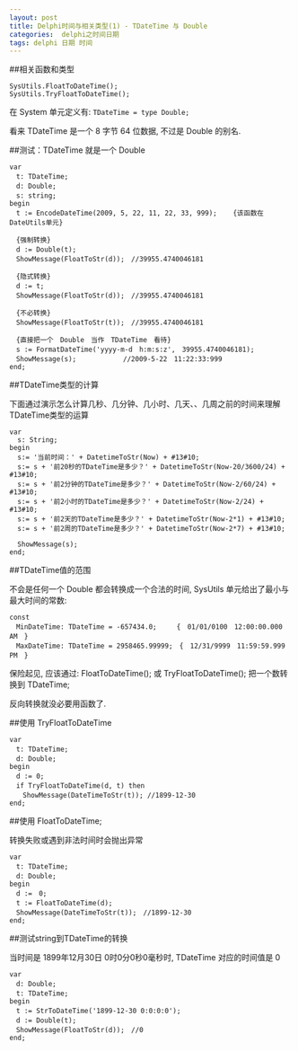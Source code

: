 ```yaml
---
layout: post
title: Delphi时间与相关类型(1) - TDateTime 与 Double
categories:  delphi之时间日期
tags: delphi 日期 时间
---
```


##相关函数和类型

```
SysUtils.FloatToDateTime();
SysUtils.TryFloatToDateTime();
```

在 System 单元定义有: `TDateTime = type Double;`

看来 TDateTime 是一个 8 字节 64 位数据, 不过是 Double 的别名.

##测试：TDateTime 就是一个 Double

```
var
　t: TDateTime;
　d: Double;
　s: string;
begin
　t := EncodeDateTime(2009, 5, 22, 11, 22, 33, 999);    {该函数在DateUtils单元}

　{强制转换}
　d := Double(t);
　ShowMessage(FloatToStr(d));　//39955.4740046181

　{隐式转换}
　d := t;
　ShowMessage(FloatToStr(d));　//39955.4740046181

　{不必转换}
　ShowMessage(FloatToStr(t));　//39955.4740046181

　{直接把一个　Double　当作　TDateTime　看待}
　s := FormatDateTime('yyyy-m-d　h:m:s:z',　39955.4740046181);
　ShowMessage(s);　　　　　　　//2009-5-22　11:22:33:999
end;
```

##TDateTime类型的计算

下面通过演示怎么计算几秒、几分钟、几小时、几天、、几周之前的时间来理解TDateTime类型的运算

```
var
  s: String;
begin
  s:= '当前时间：' + DatetimeToStr(Now) + #13#10;
  s:= s + '前20秒的TDateTime是多少？' + DatetimeToStr(Now-20/3600/24) + #13#10;
  s:= s + '前2分钟的TDateTime是多少？' + DatetimeToStr(Now-2/60/24) + #13#10;
  s:= s + '前2小时的TDateTime是多少？' + DatetimeToStr(Now-2/24) + #13#10;
  s:= s + '前2天的TDateTime是多少？' + DatetimeToStr(Now-2*1) + #13#10;
  s:= s + '前2周的TDateTime是多少？' + DatetimeToStr(Now-2*7) + #13#10;

  ShowMessage(s);
end;
```

##TDateTime值的范围

不会是任何一个 Double 都会转换成一个合法的时间, SysUtils 单元给出了最小与最大时间的常数:

```
const
　MinDateTime: TDateTime = -657434.0;　　　{　01/01/0100　12:00:00.000　AM　}
　MaxDateTime: TDateTime = 2958465.99999;　{　12/31/9999　11:59:59.999　PM　}
```

保险起见, 应该通过: FloatToDateTime(); 或 TryFloatToDateTime(); 把一个数转换到 TDateTime;

反向转换就没必要用函数了.

##使用 TryFloatToDateTime

```
var
　t: TDateTime;
　d: Double;
begin
　d := 0;
　if TryFloatToDateTime(d, t) then
　　ShowMessage(DateTimeToStr(t)); //1899-12-30
end;
```

##使用 FloatToDateTime;

转换失败或遇到非法时间时会抛出异常

```
var
　t: TDateTime;
　d: Double;
begin
　d :=　0;
　t := FloatToDateTime(d);
　ShowMessage(DateTimeToStr(t));　//1899-12-30
end;
```

##测试string到TDateTime的转换

当时间是 1899年12月30日 0时0分0秒0毫秒时, TDateTime 对应的时间值是 0

```
var
　d: Double;
　t: TDateTime;
begin
　t := StrToDateTime('1899-12-30 0:0:0:0');
　d := Double(t);
　ShowMessage(FloatToStr(d));　//0
end;
```
